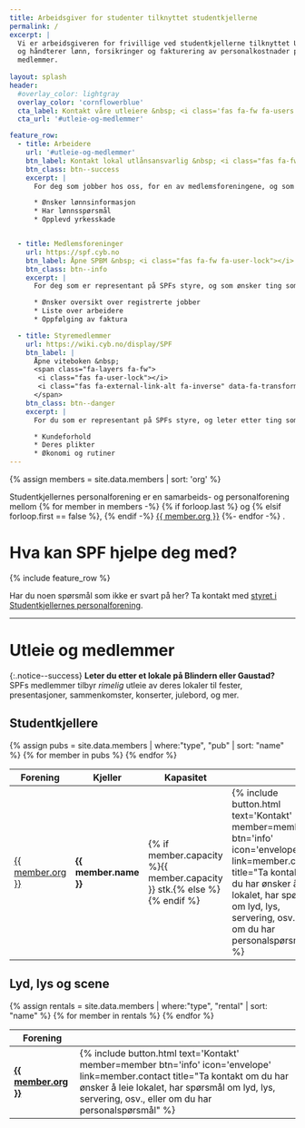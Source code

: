 ```yaml
---
title: Arbeidsgiver for studenter tilknyttet studentkjellerne
permalink: /
excerpt: |
  Vi er arbeidsgiveren for frivillige ved studentkjellerne tilknyttet Universitet i Oslo,
  og håndterer lønn, forsikringer og fakturering av personalkostnader på vegne av våre 
  medlemmer.
  
layout: splash
header:
  #overlay_color: lightgray
  overlay_color: 'cornflowerblue'
  cta_label: Kontakt våre utleiere &nbsp; <i class='fas fa-fw fa-users'></i>
  cta_url: '#utleie-og-medlemmer'

feature_row:
  - title: Arbeidere
    url: '#utleie-og-medlemmer'
    btn_label: Kontakt lokal utlånsansvarlig &nbsp; <i class="fas fa-fw fa-arrow-circle-right"></i>
    btn_class: btn--success
    excerpt: |
      For deg som jobber hos oss, for en av medlemsforeningene, og som

      * Ønsker lønnsinformasjon
      * Har lønnsspørsmål
      * Opplevd yrkesskade


  - title: Medlemsforeninger
    url: https://spf.cyb.no
    btn_label: Åpne SPBM &nbsp; <i class="fas fa-fw fa-user-lock"></i>
    btn_class: btn--info
    excerpt: |
      For deg som er representant på SPFs styre, og som ønsker ting som

      * Ønsker oversikt over registrerte jobber
      * Liste over arbeidere
      * Oppfølging av faktura

  - title: Styremedlemmer
    url: https://wiki.cyb.no/display/SPF
    btn_label: |
      Åpne viteboken &nbsp;
      <span class="fa-layers fa-fw">
       <i class="fas fa-user-lock"></i>
       <i class="fas fa-external-link-alt fa-inverse" data-fa-transform="shrink-8 right-8 up-8"></i>
      </span>
    btn_class: btn--danger
    excerpt: |
      For du som er representant på SPFs styre, og leter etter ting som

      * Kundeforhold
      * Deres plikter
      * Økonomi og rutiner
---
```


{% assign members = site.data.members | sort: 'org' %}

Studentkjellernes personalforening er en samarbeids- og personalforening mellom
{% for member in members -%}
	{% if forloop.last %} og 
	{% elsif forloop.first == false %}, {% endif -%}
<a href="{{ member.url }}" title="Gå til {{ member.org }} sin hjemmeside" rel="external">
	{{ member.org }}</a> 
{%- endfor -%}
.

# Hva kan SPF hjelpe deg med?

{% include feature_row %}

Har du noen spørsmål som ikke er svart på her? Ta kontakt med [styret i Studentkjellernes personalforening][epost].

---

# Utleie og medlemmer

{:.notice--success}
**Leter du etter et lokale på Blindern eller Gaustad?** SPFs medlemmer tilbyr
*rimelig* utleie av deres lokaler til fester, presentasjoner, sammenkomster,
konserter, julebord, og mer.


## Studentkjellere

<table> 
  <thead> 
    <tr>
      <th>Forening</th>
      <th>Kjeller</th>
      <th>Kapasitet</th>
      <th class="thin"></th>
      <th class="thin"></th>
      <th class="thin"></th>
    </tr>
  </thead>
  <tbody>
  {% assign pubs = site.data.members | where:"type", "pub" | sort: "name" %}
  {% for member in pubs %}
  <tr>
    <td><a href="{{ member.url }}" rel="external">{{ member.org }}</a></td>
    <td><strong>{{ member.name }}</strong></td>
    <td>{% if member.capacity %}{{ member.capacity }} stk.{% else %}<i class="fas fa-fw fa-question"></i>{% endif %}</td>
    <td class="thin">
			{% include button.html text='Kontakt' member=member btn='info' icon='envelope' link=member.contact 
			title="Ta kontakt om du har ønsker å leie lokalet, har spørsmål om lyd, lys, servering, osv., eller om du har personalspørsmål" %}
		</td>
    <td class="thin">
			{% include button.html text='Kart' member=member btn='success' icon='map-marked-alt' link=member.map_url
			title="Åpne kart som viser hvor du finner lokalet" %}
		</td>
    <td class="thin">
			{% include button.html text='Bestillingskjema' member=member btn='primary' icon='file-alt' link=member.booking_url 
			title="Send inn bestillingsskjema for utlån direkte uten å måtte sende e-post til kjelleren" %}
		</td>
  </tr>
  {% endfor %}
</tbody>
</table>


## Lyd, lys og scene

<table> 
  <thead> 
    <tr>
      <th>Forening</th>
      <th class="thin"></th>
    </tr>
  </thead>
  <tbody>
  {% assign rentals = site.data.members | where:"type", "rental" | sort: "name" %}
  {% for member in rentals %}
  <tr>
    <td><strong><a href="{{ member.url }}" rel="external">{{ member.org }}</a></strong></td>
    <td class="thin">
			{% include button.html text='Kontakt' member=member btn='info' icon='envelope' link=member.contact 
			title="Ta kontakt om du har ønsker å leie lokalet, har spørsmål om lyd, lys, servering, osv., eller om du har personalspørsmål" %}
		</td>
  </tr>
  {% endfor %}
</tbody>
</table>

[epost]: mailto:&#115;&#112;&#102;&#045;&#115;&#116;&#121;&#114;&#101;&#116;&#064;&#115;&#116;&#117;&#100;&#111;&#114;&#103;&#046;&#117;&#105;&#111;&#046;&#110;&#111;
